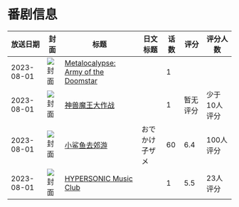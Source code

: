 # 番剧信息

|放送日期|封面|标题|日文标题|话数|评分|评分人数|
|---|---|---|---|---|---|---|
|2023-08-01|![封面](https://lain.bgm.tv/pic/cover/c/e6/fd/449558_hdfCc.jpg)|[Metalocalypse: Army of the Doomstar](https://bangumi.tv/subject/449558)||1|||
|2023-08-01|![封面](https://lain.bgm.tv/pic/cover/c/6d/fa/449729_Ewe81.jpg)|[神兽魔王大作战](https://bangumi.tv/subject/449729)||1|暂无评分|少于10人评分|
|2023-08-01|![封面](https://lain.bgm.tv/pic/cover/c/d4/29/437502_fAvXn.jpg)|[小鲨鱼去郊游](https://bangumi.tv/subject/437502)|おでかけ子ザメ|60|6.4|100人评分|
|2023-08-01|![封面](https://lain.bgm.tv/pic/cover/c/a0/ba/448528_ac71A.jpg)|[HYPERSONIC Music Club](https://bangumi.tv/subject/448528)||1|5.5|23人评分|
